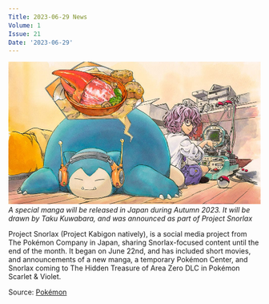 ```yaml
---
Title: 2023-06-29 News
Volume: 1
Issue: 21
Date: '2023-06-29'
---
```



[![A special manga will be released in Japan during Autumn 2023. It will be drawn by Taku Kuwabara, and was announced as part of Project Snorlax](/web/images/a-special-manga-will-be-released-in-japan-during-autumn-2023-it-will-be-drawn-by-taku-kuwabara-and-w.jpeg)](/web/images/a-special-manga-will-be-released-in-japan-during-autumn-2023-it-will-be-drawn-by-taku-kuwabara-and-w.jpeg)*A special manga will be released in Japan during Autumn 2023. It will be drawn by Taku Kuwabara, and was announced as part of Project Snorlax*



Project Snorlax (Project Kabigon natively), is a social media project from The Pokémon Company in Japan, sharing Snorlax-focused content until the end of the month. It began on June 22nd, and has included short movies, and announcements of a new manga, a temporary Pokémon Center, and Snorlax coming to The Hidden Treasure of Area Zero DLC in Pokémon Scarlet & Violet.

Source: [Pokémon](https://www.pokemon.jp/special/project_kabigon/)